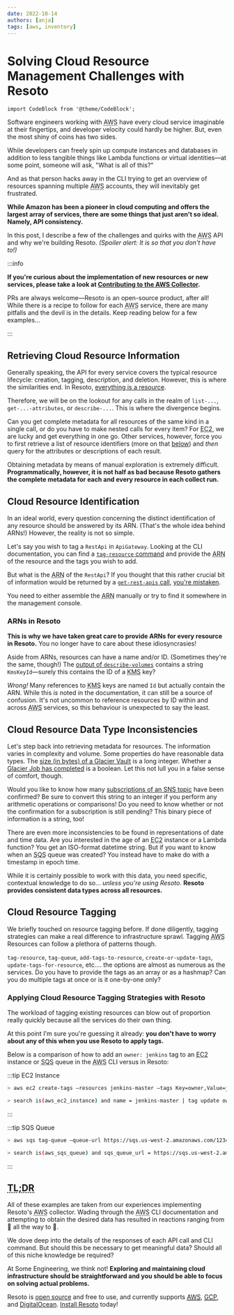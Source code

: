 ```yaml
---
date: 2022-10-14
authors: [anja]
tags: [aws, inventory]
---
```


# Solving Cloud Resource Management Challenges with Resoto

```mdx-code-block
import CodeBlock from '@theme/CodeBlock';
```

Software engineers working with <abbr title="Amazon Web Services">AWS</abbr> have every cloud service imaginable at their fingertips, and developer velocity could hardly be higher. But, even the most shiny of coins has two sides.

While developers can freely spin up compute instances and databases in addition to less tangible things like Lambda functions or virtual identities—at some point, someone will ask, "What is all of this?"

And as that person hacks away in the CLI trying to get an overview of resources spanning multiple <abbr title="Amazon Web Services">AWS</abbr> accounts, they will inevitably get frustrated.

**While Amazon has been a pioneer in cloud computing and offers the largest array of services, there are some things that just aren't so ideal. Namely, API consistency.**

In this post, I describe a few of the challenges and quirks with the <abbr title="Amazon Web Services">AWS</abbr> API and why we're building Resoto. _(Spoiler alert: It is so that you don't have to!)_

<!--truncate-->

:::info

**If you're curious about the implementation of new resources or new services, please take a look at [Contributing to the AWS Collector](/docs/contributing/plugins/aws).**

PRs are always welcome—Resoto is an open-source product, after all! While there is a recipe to follow for each <abbr title="Amazon Web Services">AWS</abbr> service, there are many pitfalls and the devil is in the details. Keep reading below for a few examples…

:::

## Retrieving Cloud Resource Information

Generally speaking, the API for every service covers the typical resource lifecycle: creation, tagging, description, and deletion. However, this is where the similarities end. In Resoto, [everything is a resource](../multi-cloud-resource-management-with-resoto/index.md).

Therefore, we will be on the lookout for any calls in the realm of `list-...`, `get-...-attributes`, or `describe-...`. This is where the divergence begins.

Can you get complete metadata for all resources of the same kind in a single call, or do you have to make nested calls for every item? For <abbr title="Elastic Compute Cloud">EC2</abbr>, we are lucky and get everything in one go. Other services, however, force you to first retrieve a list of resource identifiers (more on that [below](#cloud-resource-identification)) and _then_ query for the attributes or descriptions of each result.

Obtaining metadata by means of manual exploration is extremely difficult. **Programmatically, however, it is not half as bad because Resoto gathers the complete metadata for each and every resource in each collect run.**

## Cloud Resource Identification

In an ideal world, every question concerning the distinct identification of any resource should be answered by its ARN. (That's the whole idea behind ARNs!) However, the reality is not so simple.

Let's say you wish to tag a `RestApi` in `ApiGateway`. Looking at the CLI documentation, you can find a [`tag-resource` command](https://awscli.amazonaws.com/v2/documentation/api/latest/reference/apigateway/tag-resource.html) and provide the <abbr title="Amazon Resource Name">ARN</abbr> of the resource and the tags you wish to add.

But what is the <abbr title="Amazon Resource Name">ARN</abbr> of the `RestApi`? If you thought that this rather crucial bit of information would be returned by a [`get-rest-apis` call](https://awscli.amazonaws.com/v2/documentation/api/latest/reference/apigateway/get-rest-apis.html), [you're mistaken](https://awscli.amazonaws.com/v2/documentation/api/latest/reference/apigateway/get-rest-apis.html#output).

You need to either assemble the <abbr title="Amazon Resource Name">ARN</abbr> manually or try to find it somewhere in the management console.

### ARNs in Resoto

**This is why we have taken great care to provide ARNs for every resource in Resoto.** You no longer have to care about these idiosyncrasies!

Aside from ARNs, resources can have a name and/or ID. (Sometimes they're the same, though!) The [output of `describe-volumes`](https://awscli.amazonaws.com/v2/documentation/api/latest/reference/ec2/describe-volumes.html#output) contains a string `KmsKeyId`—surely this contains the ID of a <abbr title="Key Management Service">KMS</abbr> key?

_Wrong!_ Many references to <abbr title="Key Management Service">KMS</abbr> keys are named `Id` but actually contain the ARN. While this _is_ noted in the documentation, it can still be a source of confusion. It's not uncommon to reference resources by ID within and across <abbr title="Amazon Web Services">AWS</abbr> services, so this behaviour is unexpected to say the least.

## Cloud Resource Data Type Inconsistencies

Let's step back into retrieving metadata for resources. The information varies in complexity and volume. Some properties do have reasonable data types. The [size (in bytes) of a Glacier Vault](https://awscli.amazonaws.com/v2/documentation/api/latest/reference/glacier/describe-vault.html#output) is a long integer. Whether a [Glacier Job has completed](https://awscli.amazonaws.com/v2/documentation/api/latest/reference/glacier/describe-job.html#output) is a boolean. Let this not lull you in a false sense of comfort, though.

Would you like to know how many [subscriptions of an SNS topic](https://awscli.amazonaws.com/v2/documentation/api/latest/reference/sns/get-topic-attributes.html#output) have been confirmed? Be sure to convert this string to an integer if you perform any arithmetic operations or comparisons! Do you need to know whether or not the confirmation for a subscription is still pending? This binary piece of information is a string, too!

There are even more inconsistencies to be found in representations of date and time data. Are you interested in the age of an <abbr title="Elastic Compute Cloud">EC2</abbr> instance or a Lambda function? You get an ISO-format datetime string. But if you want to know when an <abbr title="Simple Queue Service">SQS</abbr> queue was created? You instead have to make do with a timestamp in epoch time.

While it is certainly possible to work with this data, you need specific, contextual knowledge to do so… _unless you're using Resoto_. **Resoto provides consistent data types across all resources.**

## Cloud Resource Tagging

We briefly touched on resource tagging before. If done diligently, tagging strategies can make a real difference to infrastructure sprawl. Tagging <abbr title="Amazon Web Services">AWS</abbr> Resources can follow a plethora of patterns though.

`tag-resource`, `tag-queue`, `add-tags-to-resource`, `create-or-update-tags`, `update-tags-for-resource`, etc.… the options are almost as numerous as the services. Do you have to provide the tags as an array or as a hashmap? Can you do multiple tags at once or is it one-by-one only?

### Applying Cloud Resource Tagging Strategies with Resoto

The workload of tagging existing resources can blow out of proportion really quickly because all the services do their own thing.

At this point I'm sure you're guessing it already: **you don't have to worry about any of this when you use Resoto to apply tags.**

Below is a comparison of how to add an `owner: jenkins` tag to an <abbr title="Elastic Compute Cloud">EC2</abbr> instance or <abbr title="Simple Queue Service">SQS</abbr> queue in the <abbr title="Amazon Web Services">AWS</abbr> CLI versus in Resoto:

:::tip EC2 Instance

```bash title="Tagging in the AWS CLI 😒"
> aws ec2 create-tags –resources jenkins-master –tags Key=owner,Value=jenkins
```

```bash title="Tagging in Resoto 💜"
> search is(aws_ec2_instance) and name = jenkins-master | tag update owner jenkins
```

:::

:::tip SQS Queue

```bash title="Tagging in the AWS CLI 😒"
> aws sqs tag-queue –queue-url https://sqs.us-west-2.amazonaws.com/123456789012/MyQueue –tags owner=jenkins
```

```bash title="Tagging in Resoto 💜"
> search is(aws_sqs_queue) and sqs_queue_url = https://sqs.us-west-2.amazonaws.com/123456789012/MyQueue | tag update owner jenkins
```

:::

## <abbr title="too long; didn't read">TL;DR</abbr>

All of these examples are taken from our experiences implementing Resoto's <abbr title="Amazon Web Services">AWS</abbr> collector. Wading through the <abbr title="Amazon Web Services">AWS</abbr> CLI documentation and attempting to obtain the desired data has resulted in reactions ranging from 🤨 all the way to 🤬.

We dove deep into the details of the responses of each API call and CLI command. But should this be necessary to get meaningful data? Should all of this niche knowledge be required?

At Some Engineering, we think not! **Exploring and maintaining cloud infrastructure should be straightforward and you should be able to focus on solving actual problems.**

Resoto is [open source](https://github.com/someengineering/resoto/blob/main/LICENSE) and free to use, and currently supports [<abbr title="Amazon Web Services">AWS</abbr>](/docs/how-to-guides/data-sources/collect-aws-resource-data), [<abbr title="Google Cloud Platform">GCP</abbr>](/docs/how-to-guides/data-sources/collect-google-cloud-resource-data), and [DigitalOcean](/docs/how-to-guides/data-sources/collect-digitalocean-resource-data). [Install Resoto](/docs/getting-started/install-resoto) today!
